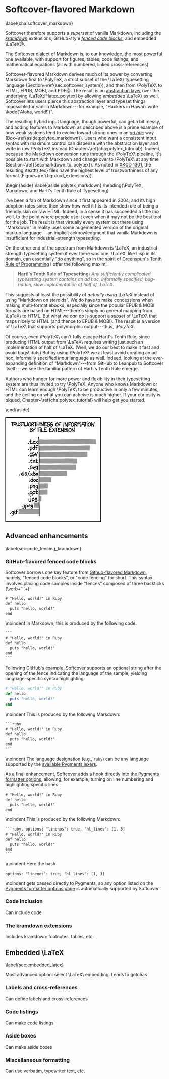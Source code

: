 # Softcover-flavored Markdown
\label{cha:softcover_markdown}

Softcover therefore supports a *superset* of vanilla Markdown, including the [*kramdown*](http://kramdown.gettalong.org/) extensions, GitHub-style [*fenced code blocks*](https://help.github.com/articles/github-flavored-markdown#fenced-code-blocks), and embedded \LaTeX\@.

The Softcover dialect of Markdown is, to our knowledge, the most powerful one available, with support for figures, tables, code listings, and mathematical equations (all with numbered, linked cross-references).

Softcover-flavored Markdown derives much of its power by converting Markdown first to \PolyTeX, a strict subset of the \LaTeX\ typesetting language (Section~\ref{sec:softcover_system}), and then from \PolyTeX\ to HTML, EPUB, MOBI, and PDF\@. The result is an [abstraction layer](https://en.wikipedia.org/wiki/Abstraction_layer) over the underlying \LaTeX;[^latex_polytex] by allowing *embedded* \LaTeX\ as well, Softcover lets users pierce this abstraction layer and typeset things impossible for vanilla Markdown---for example, "Hackers in Hawai`i write \kode{'Aloha, world!'}".

The resulting hybrid input language, though powerful, can get a bit messy, and
adding features to Markdown as described above is a prime example of how weak systems tend to evolve toward strong ones in an [*ad hoc*](http://en.wikipedia.org/wiki/Ad_hoc) way (Box~\ref{aside:polytex_markdown}). Users who want a consistent input syntax with maximum control can dispense with the abstraction layer and write in raw \PolyTeX\ instead (Chapter~\ref{cha:polytex_tutorial}). Indeed, because the Markdown conversion runs through the \PolyTeX\ pipeline, it's possible to start with Markdown and change over to \PolyTeX\ at any time (Section~\ref{sec:markdown_to_polytex}). As noted in [XKCD 1301](http://www.xkcd.com/1301/), the resulting \texttt{.tex} files have the highest level of trustworthiness of any format (Figure~\ref{fig:xkcd_extensions}).

\begin{aside}
\label{aside:polytex_markdown}
\heading{\PolyTeX, Markdown, and Hartl's Tenth Rule of Typesetting}

I've been a fan of Markdown since it first appeared in 2004, and its high adoption rates since then show how well it fits its intended role of being a friendly skin on raw HTML. Indeed, in a sense it has succeeded a little *too* well, to the point where people use it even when it may not be the best tool for the job. The result is that virtually every system out there using "Markdown" in reality uses some augemented version of the original markup language---an implicit acknowledgment that vanilla Markdown is insufficient for industrial-strength typesetting.

On the other end of the spectrum from Markdown is \LaTeX, an industrial-strength typesetting system if ever there was one. \LaTeX, like Lisp in its domain, can essentially "do anything", so in the spirit of [Greenspun's Tenth Rule of Programming](https://en.wikipedia.org/wiki/Greenspun's_tenth_rule) I offer the following maxim:

> **Hartl's Tenth Rule of Typesetting**\\
> *Any sufficiently complicated typesetting system contains an ad hoc,
> informally specified, bug-ridden, slow implementation of half of \LaTeX.*

This suggests at least the possibility of *actually using \LaTeX* instead of using "Markdown on steroids". We do have to make concessions when making multi-format ebooks, especially since the popular EPUB & MOBI formats are based on HTML---there's simply no general mapping from \LaTeX\ to HTML. But what we *can* do is support a *subset* of \LaTeX\ that maps nicely to HTML (and thence to EPUB & MOBI). The result is a version of \LaTeX\ that supports polymorphic output---thus, *\PolyTeX*.

Of course, even \PolyTeX\ can't fully escape Hartl's Tenth Rule, since producing HTML output from \LaTeX\ requires writing just such an implementation of half of \LaTeX. (Well, we do our best to make it fast and avoid bugs\ldots) But by using \PolyTeX\ we at least avoid creating an ad hoc, informally specified *input* language as well. Indeed, looking at the ever-expanding definition of "Markdown"---from GitHub to Leanpub to Softcover itself---we see the familiar pattern of Hartl's Tenth Rule emerge.

Authors who hunger for more power and flexibility in their typesetting system are thus invited to try \PolyTeX. Anyone who knows Markdown or HTML can learn enough \PolyTeX\ to be productive in only a few minutes, and the ceiling on what you can acheive is much higher. If your curiosity is piqued, Chapter~\ref{cha:polytex_tutorial} will help get you started.

\end{aside}

![\label{fig:xkcd_extensions}](images/figures/file_extensions.png)

## Advanced enhancements
\label{sec:code_fencing_kramdown}

### GitHub-flavored fenced code blocks

Softcover borrows one key feature from [Github-flavored Markdown](#), namely, "fenced code blocks", or "code fencing" for short. This syntax involves placing code samples inside "fences" composed of three backticks (\verb+```+):

```
# "Hello, world!" in Ruby
def hello
  puts "hello, world!"
end
```

\noindent In Markdown, this is produced by the following code:

    ```
    # "Hello, world!" in Ruby
    def hello
      puts "hello, world!"
    end
    ```

Following GitHub's example, Softcover supports an optional string after the opening of the fence indicating the language of the sample, yielding language-specific syntax highlighting:

```ruby
# "Hello, world!" in Ruby
def hello
  puts "hello, world!"
end
```

\noindent This is produced by the following Markdown:

    ```ruby
    # "Hello, world!" in Ruby
    def hello
      puts "hello, world!"
    end
    ```

\noindent The language designation (e.g., `ruby`) can be any language supported by the [available Pygments lexers](http://pygments.org/docs/lexers/).

As a final enhancement, Softcover adds a hook directly into the [Pygments formatter options](http://pygments.org/docs/formatters/), allowing, for example, turning on line numbering and highlighting specific lines:

```ruby, options: "linenos": true, "hl_lines": [1, 3]
# "Hello, world!" in Ruby
def hello
  puts "hello, world!"
end
```

\noindent This is produced by the following Markdown:

    ```ruby, options: "linenos": true, "hl_lines": [1, 3]
    # "Hello, world!" in Ruby
    def hello
      puts "hello, world!"
    end
    ```

\noindent Here the hash

```
options: "linenos": true, "hl_lines": [1, 3]
```

\noindent gets passed directly to Pygments, so any option listed on the [Pygments formatter options page](http://pygments.org/docs/formatters/) is automatically supported by Softcover.

### Code inclusion

Can include code

### The kramdown extensions

Includes kramdown: footnotes, tables, etc.


## Embedded \LaTeX
\label{sec:embedded_latex}

Most advanced option: select \LaTeX\ embedding. Leads to gotchas

### Labels and cross-references

Can define labels and cross-references

### Code listings

Can make code listings

### Aside boxes

Can make aside boxes

### Miscellaneous formatting

Can use verbatim, typewriter text, etc.

